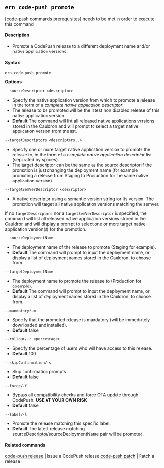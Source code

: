 ## `ern code-push promote`

[code-push commands prerequisites] needs to be met in order to execute this command

#### Description

* Promote a CodePush release to a different deployment name and/or native application versions.

#### Syntax

`ern code-push promote`  

**Options**  

`--sourceDescriptor <descriptor>`

* Specify the native application version from which to promote a release in the form of a *complete native application descriptor*.
* The release to be promoted will be the latest non disabled release of this native application version.
* **Default** The command will list all released native applications versions stored in the Cauldron and will prompt to select a target native application version from the list.

`--targetDescriptors <descriptors..>`

* Specify one or more target native application version to promote the release to, in the form of a *complete native application descriptor* list (separated by spaces).
* The target descriptor can be the same as the source descriptor if the promotion is just changing the deployment name (for example promoting a release from Staging to Production for the same native application version).

`--targetSemVerDescriptor <descriptor>`

* A native descriptor using a semantic version string for its version. The promotion will target all native application versions matching the semver.

If no `targetDescriptors` nor a `targetSemVerDescriptor` is specified, the command will list all released native application versions stored in the Cauldron and will display a prompt to select one or more target native application version(s) for the promotion.

`--sourceDeploymentName`

* The deployment name of the release to promote (Staging for example).
* **Default** The command will prompt to input the deployment name, or display a list of deployment names stored in the Cauldron, to choose from.

`--targetDeploymentName`

* The deployment name to promote the release to (Production for example).
* **Default** The command will prompt to input the deployment name, or display a list of deployment names stored in the Cauldron, to choose from.

`--mandatory/-m`

* Specify that the promoted release is mandatory (will be immediately downloaded and installed).
* **Default**  false

`--rollout/-r <percentage>`

* Specify the percentage of users who will have access to this release.
* **Default**  100

`--skipConfirmation/-s`

* Skip confirmation prompts
* **Default** false

`--force/-f`

* Bypass all compatibility checks and force OTA update through CodePush. **USE AT YOUR OWN RISK**
* **Default** false

`--label/-l`

* Promote the release matching this specific label. 
* **Default** The latest release matching sourceDescriptor/sourceDeploymentName pair will be promoted.

#### Related commands

[code-push release] | Issue a CodePush release 
[code-push patch] | Patch a release
 
[code-push release]: ./release.md
[code-push patch]: ./patch.md